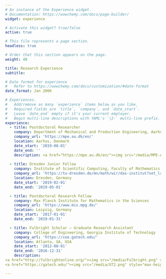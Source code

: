 ```yaml
---
# An instance of the Experience widget.
# Documentation: https://wowchemy.com/docs/page-builder/
widget: experience

# Activate this widget? true/false
active: true

# This file represents a page section.
headless: true

# Order that this section appears on the page.
weight: 40

title: Research Experience
subtitle:

# Date format for experience
#   Refer to https://wowchemy.com/docs/customization/#date-format
date_format: Jan 2006

# Experiences.
#   Add/remove as many `experience` items below as you like.
#   Required fields are `title`, `company`, and `date_start`.
#   Leave `date_end` empty if it's your current employer.
#   Begin multi-line descriptions with YAML's `|2-` multi-line prefix.
experience:
  - title: Postdoctoral Researcher
    company: Department of Mechanical and Production Engineering, Aarhus University
    company_url: 'https://mpe.au.dk/en/'
    location: Aarhus, Denmark
    date_start: '2019-08-01'
    date_end: ''
    description: <a href="https://mpe.au.dk/en/"><img src="/media/MPE-AU.png" style="max-height:75px;"></a>
        
  - title: Dresden Junior Fellow
    company: Institute of Scientific Computing, Faculty of Mathematics, TU Dresden
    company_url: 'https://tu-dresden.de/mn/math/wir/das-institut?set_language=en'
    location: Dresden, Germany
    date_start: '2019-02-01'
    date_end: '2019-05-01'

  - title: Postdoctoral Research Fellow
    company: Max Planck Institute for Mathematics in the Sciences
    company_url: 'https://www.mis.mpg.de/'
    location: Leipzig, Germany
    date_start: '2017-01-01'
    date_end: '2019-01-31'

  - title: Fulbright Scholar – Graduate Research Assistant
    company: College of Engineering, Georgia Institute of Technology
    company_url: 'https://coe.gatech.edu/'
    location: Atlanta, GA, USA
    date_start: '2012-08-01'
    date_end: '2016-12-31'
    description:
<a href="http://fulbrightonline.org/"><img src="/media/Fulbright.png" style="max-height:75px;"></a>
<a href="https://gatech.edu/"><img src="/media/GT2.png" style="max-height:75px;"></a>

---
```

